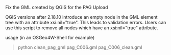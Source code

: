Fix the GML created by QGIS for the PAG Upload

QGIS versions after 2.18.10 introduce an empty node in the GML element tree
with an attribute xsi:nil="true". This leads to validation errors.
Users can use this script to remove all nodes which have an xsi:nil="true"
attribute.

usage (in an OSGeo4W-Shell for example)
> python clean_pag_gml pag_C006.gml pag_C006_clean.gml
